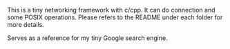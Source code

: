 This is a tiny networking framework with c/cpp. It can do connection and some POSIX operations. Please refers to the README under each folder for more details.

Serves as a reference for my tiny Google search engine.
